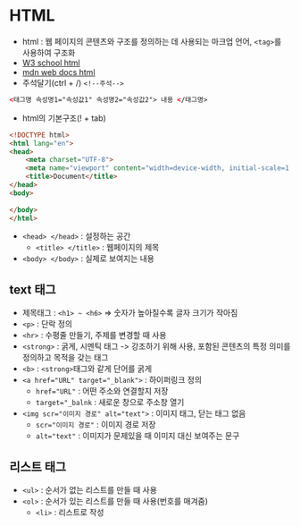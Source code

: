 # HTML
- html :  웹 페이지의 콘텐츠와 구조를 정의하는 데 사용되는 마크업 언어, `<tag>`를 사용하여 구조화
- [W3 school html](https://www.w3schools.com/tags/default.asp)
- [mdn web docs html](https://developer.mozilla.org/en-US/docs/Web/HTML)
- 주석달기(ctrl + /) `<!--주석-->`
```html 
<태그명 속성명1="속성값1" 속성명2="속성값2"> 내용 </태그명>
```
- html의 기본구조(! + tab)
```html
<!DOCTYPE html>
<html lang="en">
<head>
    <meta charset="UTF-8">
    <meta name="viewport" content="width=device-width, initial-scale=1.0">
    <title>Document</title>
</head>
<body>
    
</body>
</html>
```
- `<head> </head>` : 설정하는 공간
    - `<title> </title>` : 웹페이지의 제목
- `<body> </body>` : 실제로 보여지는 내용

## text 태그
- 제목태그 : `<h1> ~ <h6>` => 숫자가 높아질수록 글자 크기가 작아짐
- `<p>` : 단락 정의
- `<hr>` : 수평줄 만들기, 주제를 변경할 때 사용
- `<strong>` : 굵게, 시멘틱 태그 -> 강조하기 위해 사용, 포함된 콘텐츠의 특정 의미를 정의하고 목적을 갖는 태그
- `<b>` : `<strong>`태그와 같게 단어를 굵게
- `<a href="URL" target="_blank">` : 하이퍼링크 정의
    - `href="URL"` : 어떤 주소와 연결할지 저장
    - `target="_balnk` : 새로운 창으로 주소창 열기
- `<img scr="이미지 경로" alt="text">`  : 이미지 태그, 닫는 태그 없음
    - `scr="이미지 경로"` : 이미지 경로 저장
    - `alt="text"` : 이미지가 문제있을 때 이미지 대신 보여주는 문구

## 리스트 태그
- `<ul>` : 순서가 없는 리스트를 만들 때 사용
- `<ol>` : 순서가 있는 리스트를 만들 때 사용(번호를 매겨줌)
    - `<li>` : 리스트로 작성